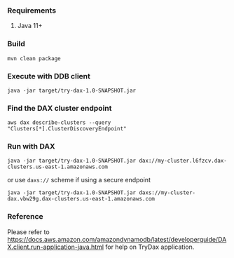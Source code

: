 ### Requirements 
1. Java 11+


### Build 
```
mvn clean package
```

### Execute with DDB client 

```
java -jar target/try-dax-1.0-SNAPSHOT.jar
```

### Find the DAX cluster endpoint 

```
aws dax describe-clusters --query "Clusters[*].ClusterDiscoveryEndpoint"
```

### Run with DAX 

```
java -jar target/try-dax-1.0-SNAPSHOT.jar dax://my-cluster.l6fzcv.dax-clusters.us-east-1.amazonaws.com

```

or use `daxs://` scheme if using a secure endpoint 

```
java -jar target/try-dax-1.0-SNAPSHOT.jar daxs://my-cluster-dax.vbw29g.dax-clusters.us-east-1.amazonaws.com
```

### Reference

Please refer to https://docs.aws.amazon.com/amazondynamodb/latest/developerguide/DAX.client.run-application-java.html for help on TryDax application.